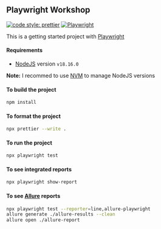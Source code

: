 ## Playwright Workshop

[![code style: prettier](https://img.shields.io/badge/code_style-prettier-ff69b4.svg?style=flat-square)](https://github.com/prettier/prettier)
[![Playwright](https://img.shields.io/badge/playwright-reports-brightgreen.svg)](https://josdem.github.io/playwright-workshop/)

This is a getting started project with [Playwright](https://playwright.dev/)

#### Requirements

- [NodeJS](https://nodejs.org/en/) version `v18.16.0`

**Note:** I recommed to use [NVM](https://github.com/nvm-sh/nvm) to manage NodeJS versions

#### To build the project

```bash
npm install
```

#### To format the project

```bash
npx prettier --write .
```

#### To run the project

```bash
npx playwright test
```

#### To see integrated reports

```bash
npx playwright show-report
```

#### To see [Allure](https://github.com/allure-framework/allure2) reports

```bash
npx playwright test --reporter=line,allure-playwright
allure generate ./allure-results --clean
allure open ./allure-report
```
